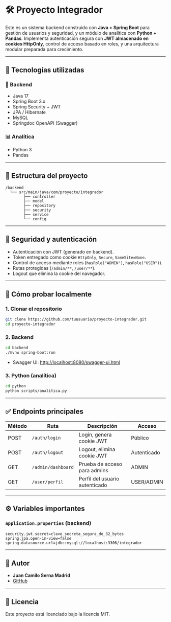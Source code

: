 
# 🛠️ Proyecto Integrador

Este es un sistema backend construido con **Java + Spring Boot** para gestión de usuarios y seguridad, y un módulo de analítica con **Python + Pandas**. Implementa autenticación segura con **JWT almacenado en cookies HttpOnly**, control de acceso basado en roles, y una arquitectura modular preparada para crecimiento.

---

## 🚀 Tecnologías utilizadas

### 🔧 Backend
- Java 17
- Spring Boot 3.x
- Spring Security + JWT
- JPA / Hibernate
- MySQL
- Springdoc OpenAPI (Swagger)

### 📊 Analítica
- Python 3
- Pandas

---

## 📁 Estructura del proyecto

```
/backend
  └── src/main/java/com/proyecto/integrador
        ├── controller
        ├── model
        ├── repository
        ├── security
        ├── service
        └── config
```

---

## 🔐 Seguridad y autenticación

- Autenticación con JWT (generado en backend).
- Token entregado como cookie `HttpOnly`, `Secure`, `SameSite=None`.
- Control de acceso mediante roles (`hasRole("ADMIN")`, `hasRole("USER")`).
- Rutas protegidas (`/admin/**`, `/user/**`).
- Logout que elimina la cookie del navegador.

---

## 🧪 Cómo probar localmente

### 1. Clonar el repositorio

```bash
git clone https://github.com/tuusuario/proyecto-integrador.git
cd proyecto-integrador
```

### 2. Backend

```bash
cd backend
./mvnw spring-boot:run
```

- Swagger UI: [http://localhost:8080/swagger-ui.html](http://localhost:8080/swagger-ui.html)

### 3. Python (analítica)

```bash
cd python
python scripts/analitica.py
```

---

## ✅ Endpoints principales

| Método | Ruta               | Descripción                         | Acceso      |
|--------|--------------------|-------------------------------------|-------------|
| POST   | `/auth/login`      | Login, genera cookie JWT            | Público     |
| POST   | `/auth/logout`     | Logout, elimina cookie JWT          | Autenticado |
| GET    | `/admin/dashboard` | Prueba de acceso para admins        | ADMIN       |
| GET    | `/user/perfil`     | Perfil del usuario autenticado      | USER/ADMIN  |

---

## ⚙️ Variables importantes

### `application.properties` (backend)

```properties
security.jwt.secret=clave_secreta_segura_de_32_bytes
spring.jpa.open-in-view=false
spring.datasource.url=jdbc:mysql://localhost:3306/integrador
```

---

## 🧔 Autor

- **Juan Camilo Serna Madrid**
- [GitHub](https://github.com/uancamilo)

---

## 📝 Licencia

Este proyecto está licenciado bajo la licencia MIT.